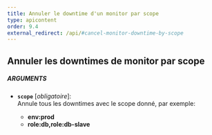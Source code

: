 ```yaml
---
title: Annuler le downtime d'un monitor par scope
type: apicontent
order: 9.4
external_redirect: /api/#cancel-monitor-downtime-by-scope
---
```


## Annuler les downtimes de monitor par scope
##### ARGUMENTS
* **`scope`** [*obligatoire*]:  
    Annule tous les downtimes avec le scope donné, par exemple:

    *  **env:prod** 
    *  **role:db,role:db-slave**